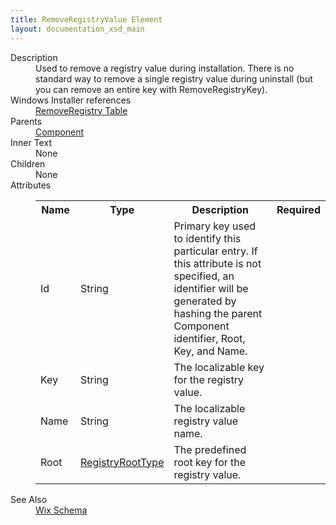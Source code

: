 ```yaml
---
title: RemoveRegistryValue Element
layout: documentation_xsd_main
---
```

<dl>
  <dt>Description</dt>
  <dd>                 Used to remove a registry value during installation.                 There is no standard way to remove a single registry value during uninstall (but you can remove an entire key with RemoveRegistryKey).             </dd>
  <dt>Windows Installer references</dt>
  <dd>
    <a href="http://msdn.microsoft.com/library/aa371208.aspx" target="_blank">RemoveRegistry Table</a>
  </dd>
  <dt>Parents</dt>
  <dd>
    <a href="../wix/component">Component</a>
  </dd>
  <dt>Inner Text</dt>
  <dd>None</dd>
  <dt>Children</dt>
  <dd>None</dd>
  <dt>Attributes</dt>
  <dd>
    <table cellspacing="0" cellpadding="0" class="schema">
      <tr>
        <th width="15%">Name</th>
        <th width="15%">Type</th>
        <th width="65%">Description</th>
        <th width="15%">Required</th>
      </tr>
      <tr>
        <td>Id</td>
        <td>String</td>
        <td>                         Primary key used to identify this particular entry.  If this attribute is not specified, an identifier will be                         generated by hashing the parent Component identifier, Root, Key, and Name.                     </td>
        <td>&nbsp;</td>
      </tr>
      <tr>
        <td>Key</td>
        <td>String</td>
        <td>                         The localizable key for the registry value.                     </td>
        <td>&nbsp;</td>
      </tr>
      <tr>
        <td>Name</td>
        <td>String</td>
        <td>                         The localizable registry value name.                     </td>
        <td>&nbsp;</td>
      </tr>
      <tr>
        <td>Root</td>
        <td><a href="../wix/simple_type_registryroottype">RegistryRootType</a></td>
        <td>                         The predefined root key for the registry value.                     </td>
        <td>&nbsp;</td>
      </tr>
    </table>
  </dd>
  <dt>See Also</dt>
  <dd>
    <a href="../wix">Wix Schema</a>
  </dd>
</dl>
